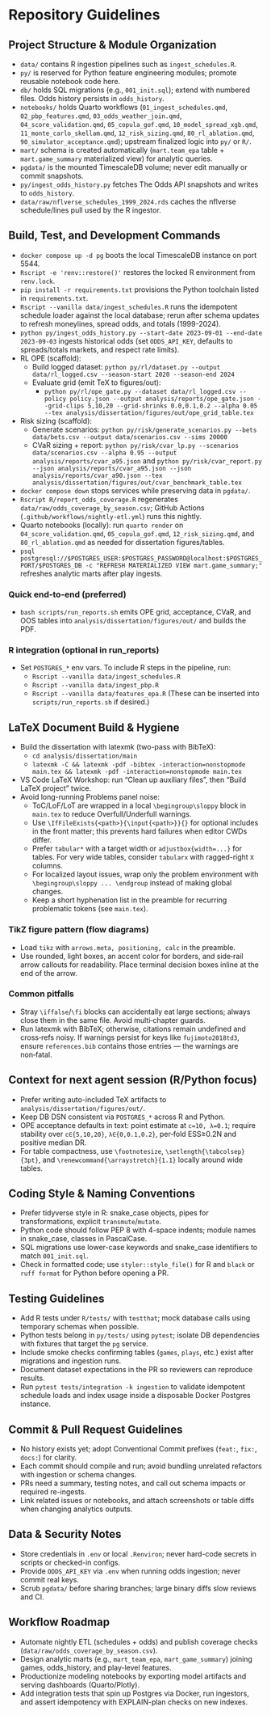 # Repository Guidelines

## Project Structure & Module Organization
- `data/` contains R ingestion pipelines such as `ingest_schedules.R`.
- `py/` is reserved for Python feature engineering modules; promote reusable notebook code here.
- `db/` holds SQL migrations (e.g., `001_init.sql`); extend with numbered files. Odds history persists in `odds_history`.
- `notebooks/` holds Quarto workflows (`01_ingest_schedules.qmd`, `02_pbp_features.qmd`, `03_odds_weather_join.qmd`, `04_score_validation.qmd`, `05_copula_gof.qmd`, `10_model_spread_xgb.qmd`, `11_monte_carlo_skellam.qmd`, `12_risk_sizing.qmd`, `80_rl_ablation.qmd`, `90_simulator_acceptance.qmd`); upstream finalized logic into `py/` or `R/`.
- `mart/` schema is created automatically (`mart.team_epa` table + `mart.game_summary` materialized view) for analytic queries.
- `pgdata/` is the mounted TimescaleDB volume; never edit manually or commit snapshots.
- `py/ingest_odds_history.py` fetches The Odds API snapshots and writes to `odds_history`.
- `data/raw/nflverse_schedules_1999_2024.rds` caches the nflverse schedule/lines pull used by the R ingestor.

## Build, Test, and Development Commands
- `docker compose up -d pg` boots the local TimescaleDB instance on port 5544.
- `Rscript -e 'renv::restore()'` restores the locked R environment from `renv.lock`.
- `pip install -r requirements.txt` provisions the Python toolchain listed in `requirements.txt`.
- `Rscript --vanilla data/ingest_schedules.R` runs the idempotent schedule loader against the local database; rerun after schema updates to refresh moneylines, spread odds, and totals (1999-2024).
- `python py/ingest_odds_history.py --start-date 2023-09-01 --end-date 2023-09-03` ingests historical odds (set `ODDS_API_KEY`, defaults to spreads/totals markets, and respect rate limits).
- RL OPE (scaffold):
  - Build logged dataset: `python py/rl/dataset.py --output data/rl_logged.csv --season-start 2020 --season-end 2024`
  - Evaluate grid (emit TeX to figures/out):
    - `python py/rl/ope_gate.py --dataset data/rl_logged.csv --policy policy.json --output analysis/reports/ope_gate.json --grid-clips 5,10,20 --grid-shrinks 0.0,0.1,0.2 --alpha 0.05 --tex analysis/dissertation/figures/out/ope_grid_table.tex`
- Risk sizing (scaffold):
  - Generate scenarios: `python py/risk/generate_scenarios.py --bets data/bets.csv --output data/scenarios.csv --sims 20000`
  - CVaR sizing + report: `python py/risk/cvar_lp.py --scenarios data/scenarios.csv --alpha 0.95 --output analysis/reports/cvar_a95.json` and `python py/risk/cvar_report.py --json analysis/reports/cvar_a95.json --json analysis/reports/cvar_a90.json --tex analysis/dissertation/figures/out/cvar_benchmark_table.tex`
- `docker compose down` stops services while preserving data in `pgdata/`.
- `Rscript R/report_odds_coverage.R` regenerates `data/raw/odds_coverage_by_season.csv`; GitHub Actions (`.github/workflows/nightly-etl.yml`) runs this nightly.
- Quarto notebooks (locally): run `quarto render` on `04_score_validation.qmd`, `05_copula_gof.qmd`, `12_risk_sizing.qmd`, and `80_rl_ablation.qmd` as needed for dissertation figures/tables.
- `psql postgresql://$POSTGRES_USER:$POSTGRES_PASSWORD@localhost:$POSTGRES_PORT/$POSTGRES_DB -c "REFRESH MATERIALIZED VIEW mart.game_summary;"` refreshes analytic marts after play ingests.

### Quick end‑to‑end (preferred)
- `bash scripts/run_reports.sh` emits OPE grid, acceptance, CVaR, and OOS tables into `analysis/dissertation/figures/out/` and builds the PDF.

### R integration (optional in run_reports)
- Set `POSTGRES_*` env vars. To include R steps in the pipeline, run:
  - `Rscript --vanilla data/ingest_schedules.R`
  - `Rscript --vanilla data/ingest_pbp.R`
  - `Rscript --vanilla data/features_epa.R`
  (These can be inserted into `scripts/run_reports.sh` if desired.)

## LaTeX Document Build & Hygiene
- Build the dissertation with latexmk (two-pass with BibTeX):
  - `cd analysis/dissertation/main`
  - `latexmk -C && latexmk -pdf -bibtex -interaction=nonstopmode main.tex && latexmk -pdf -interaction=nonstopmode main.tex`
- VS Code LaTeX Workshop: run “Clean up auxiliary files”, then “Build LaTeX project” twice.
- Avoid long-running Problems panel noise:
  - ToC/LoF/LoT are wrapped in a local `\begingroup\sloppy` block in `main.tex` to reduce Overfull/Underfull warnings.
  - Use `\IfFileExists{<path>}{\input{<path>}}{}` for optional includes in the front matter; this prevents hard failures when editor CWDs differ.
  - Prefer `tabular*` with a target width or `adjustbox{width=...}` for tables. For very wide tables, consider `tabularx` with ragged-right `X` columns.
  - For localized layout issues, wrap only the problem environment with `\begingroup\sloppy ... \endgroup` instead of making global changes.
  - Keep a short hyphenation list in the preamble for recurring problematic tokens (see `main.tex`).

### TikZ figure pattern (flow diagrams)
- Load `tikz` with `arrows.meta, positioning, calc` in the preamble.
- Use rounded, light boxes, an accent color for borders, and side‑rail arrow callouts for readability. Place terminal decision boxes inline at the end of the arrow.

### Common pitfalls
- Stray `\iffalse`/`\fi` blocks can accidentally eat large sections; always close them in the same file. Avoid multi‑chapter guards.
- Run latexmk with BibTeX; otherwise, citations remain undefined and cross‑refs noisy. If warnings persist for keys like `fujimoto2018td3`, ensure `references.bib` contains those entries — the warnings are non‑fatal.

## Context for next agent session (R/Python focus)
- Prefer writing auto-included TeX artifacts to `analysis/dissertation/figures/out/`.
- Keep DB DSN consistent via `POSTGRES_*` across R and Python.
- OPE acceptance defaults in text: point estimate at `c=10, λ=0.1`; require stability over `c∈{5,10,20}`, `λ∈{0,0.1,0.2}`, per‑fold ESS≥0.2N and positive median DR.
- For table compactness, use `\footnotesize`, `\setlength{\tabcolsep}{3pt}`, and `\renewcommand{\arraystretch}{1.1}` locally around wide tables.

## Coding Style & Naming Conventions
- Prefer tidyverse style in R: snake_case objects, pipes for transformations, explicit `transmute`/`mutate`.
- Python code should follow PEP 8 with 4-space indents; module names in snake_case, classes in PascalCase.
- SQL migrations use lower-case keywords and snake_case identifiers to match `001_init.sql`.
- Check in formatted code; use `styler::style_file()` for R and `black` or `ruff format` for Python before opening a PR.

## Testing Guidelines
- Add R tests under `R/tests/` with `testthat`; mock database calls using temporary schemas when possible.
- Python tests belong in `py/tests/` using `pytest`; isolate DB dependencies with fixtures that target the `pg` service.
- Include smoke checks confirming tables (`games`, `plays`, etc.) exist after migrations and ingestion runs.
- Document dataset expectations in the PR so reviewers can reproduce results.
- Run `pytest tests/integration -k ingestion` to validate idempotent schedule loads and index usage inside a disposable Docker Postgres instance.

## Commit & Pull Request Guidelines
- No history exists yet; adopt Conventional Commit prefixes (`feat:`, `fix:`, `docs:`) for clarity.
- Each commit should compile and run; avoid bundling unrelated refactors with ingestion or schema changes.
- PRs need a summary, testing notes, and call out schema impacts or required re-ingests.
- Link related issues or notebooks, and attach screenshots or table diffs when changing analytics outputs.

## Data & Security Notes
- Store credentials in `.env` or local `.Renviron`; never hard-code secrets in scripts or checked-in configs.
- Provide `ODDS_API_KEY` via `.env` when running odds ingestion; never commit real keys.
- Scrub `pgdata/` before sharing branches; large binary diffs slow reviews and CI.

## Workflow Roadmap
- Automate nightly ETL (schedules + odds) and publish coverage checks (`data/raw/odds_coverage_by_season.csv`).
- Design analytic marts (e.g., `mart_team_epa`, `mart_game_summary`) joining games, odds_history, and play-level features.
- Productionize modeling notebooks by exporting model artifacts and serving dashboards (Quarto/Plotly).
- Add integration tests that spin up Postgres via Docker, run ingestors, and assert idempotency with EXPLAIN-plan checks on new indexes.
